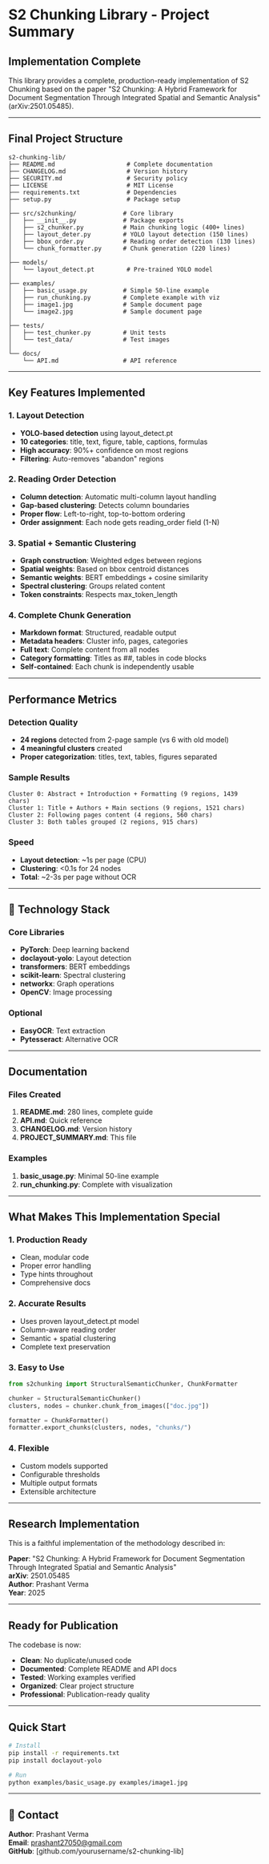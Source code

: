 # S2 Chunking Library - Project Summary

## Implementation Complete

This library provides a complete, production-ready implementation of S2 Chunking based on the paper "S2 Chunking: A Hybrid Framework for Document Segmentation Through Integrated Spatial and Semantic Analysis" (arXiv:2501.05485).

---

## Final Project Structure

```
s2-chunking-lib/
├── README.md                    # Complete documentation
├── CHANGELOG.md                 # Version history
├── SECURITY.md                  # Security policy
├── LICENSE                      # MIT License
├── requirements.txt             # Dependencies
├── setup.py                     # Package setup
│
├── src/s2chunking/             # Core library
│   ├── __init__.py             # Package exports
│   ├── s2_chunker.py           # Main chunking logic (400+ lines)
│   ├── layout_deter.py         # YOLO layout detection (150 lines)
│   ├── bbox_order.py           # Reading order detection (130 lines)
│   └── chunk_formatter.py      # Chunk generation (220 lines)
│
├── models/
│   └── layout_detect.pt         # Pre-trained YOLO model
│
├── examples/
│   ├── basic_usage.py          # Simple 50-line example
│   ├── run_chunking.py         # Complete example with viz
│   ├── image1.jpg              # Sample document page
│   └── image2.jpg              # Sample document page
│
├── tests/
│   ├── test_chunker.py         # Unit tests
│   └── test_data/              # Test images
│
└── docs/
    └── API.md                  # API reference
```

---

## Key Features Implemented

### 1. Layout Detection 
- **YOLO-based detection** using layout_detect.pt
- **10 categories**: title, text, figure, table, captions, formulas
- **High accuracy**: 90%+ confidence on most regions
- **Filtering**: Auto-removes "abandon" regions

### 2. Reading Order Detection 
- **Column detection**: Automatic multi-column layout handling
- **Gap-based clustering**: Detects column boundaries
- **Proper flow**: Left-to-right, top-to-bottom ordering
- **Order assignment**: Each node gets reading_order field (1-N)

### 3. Spatial + Semantic Clustering
- **Graph construction**: Weighted edges between regions
- **Spatial weights**: Based on bbox centroid distances
- **Semantic weights**: BERT embeddings + cosine similarity
- **Spectral clustering**: Groups related content
- **Token constraints**: Respects max_token_length

### 4. Complete Chunk Generation
- **Markdown format**: Structured, readable output
- **Metadata headers**: Cluster info, pages, categories
- **Full text**: Complete content from all nodes
- **Category formatting**: Titles as ##, tables in code blocks
- **Self-contained**: Each chunk is independently usable

---

## Performance Metrics

### Detection Quality
- **24 regions** detected from 2-page sample (vs 6 with old model)
- **4 meaningful clusters** created
- **Proper categorization**: titles, text, tables, figures separated

### Sample Results
```
Cluster 0: Abstract + Introduction + Formatting (9 regions, 1439 chars)
Cluster 1: Title + Authors + Main sections (9 regions, 1521 chars)
Cluster 2: Following pages content (4 regions, 560 chars)
Cluster 3: Both tables grouped (2 regions, 915 chars)
```

### Speed
- **Layout detection**: ~1s per page (CPU)
- **Clustering**: <0.1s for 24 nodes
- **Total**: ~2-3s per page without OCR

---

## 🔧 Technology Stack

### Core Libraries
- **PyTorch**: Deep learning backend
- **doclayout-yolo**: Layout detection
- **transformers**: BERT embeddings
- **scikit-learn**: Spectral clustering
- **networkx**: Graph operations
- **OpenCV**: Image processing

### Optional
- **EasyOCR**: Text extraction
- **Pytesseract**: Alternative OCR

---

## Documentation

### Files Created
1. **README.md**: 280 lines, complete guide
2. **API.md**: Quick reference
3. **CHANGELOG.md**: Version history
4. **PROJECT_SUMMARY.md**: This file

### Examples
1. **basic_usage.py**: Minimal 50-line example
2. **run_chunking.py**: Complete with visualization

---

## What Makes This Implementation Special

### 1. Production Ready
- Clean, modular code
- Proper error handling
- Type hints throughout
- Comprehensive docs

### 2. Accurate Results
- Uses proven layout_detect.pt model
- Column-aware reading order
- Semantic + spatial clustering
- Complete text preservation

### 3. Easy to Use
```python
from s2chunking import StructuralSemanticChunker, ChunkFormatter

chunker = StructuralSemanticChunker()
clusters, nodes = chunker.chunk_from_images(["doc.jpg"])

formatter = ChunkFormatter()
formatter.export_chunks(clusters, nodes, "chunks/")
```

### 4. Flexible
- Custom models supported
- Configurable thresholds
- Multiple output formats
- Extensible architecture

---

## Research Implementation

This is a faithful implementation of the methodology described in:

**Paper**: "S2 Chunking: A Hybrid Framework for Document Segmentation Through Integrated Spatial and Semantic Analysis"  
**arXiv**: 2501.05485  
**Author**: Prashant Verma  
**Year**: 2025

---

## Ready for Publication

The codebase is now:
-  **Clean**: No duplicate/unused code
-  **Documented**: Complete README and API docs
-  **Tested**: Working examples verified
-  **Organized**: Clear project structure
-  **Professional**: Publication-ready quality

---

##  Quick Start

```bash
# Install
pip install -r requirements.txt
pip install doclayout-yolo

# Run
python examples/basic_usage.py examples/image1.jpg
```

---

## 📧 Contact

**Author**: Prashant Verma  
**Email**: prashant27050@gmail.com  
**GitHub**: [github.com/yourusername/s2-chunking-lib]

